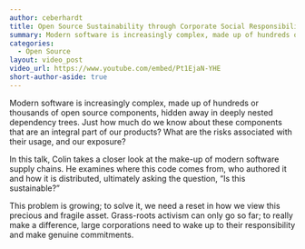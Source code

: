 ```yaml
---
author: ceberhardt
title: Open Source Sustainability through Corporate Social Responsibility
summary: Modern software is increasingly complex, made up of hundreds or thousands of open source components, hidden away in deeply nested dependency trees. Just how much do we know about these components that are an integral part of our products? What are the risks associated with their usage, and our exposure?
categories:
  - Open Source
layout: video_post
video_url: https://www.youtube.com/embed/Pt1EjaN-YHE
short-author-aside: true
---
```


Modern software is increasingly complex, made up of hundreds or thousands of open source components, hidden away in deeply nested dependency trees. Just how much do we know about these components that are an integral part of our products? What are the risks associated with their usage, and our exposure?

In this talk, Colin takes a closer look at the make-up of modern software supply chains. He examines where this code comes from, who authored it and how it is distributed, ultimately asking the question, “Is this sustainable?”

This problem is growing; to solve it, we need a reset in how we view this precious and fragile asset. Grass-roots activism can only go so far; to really make a difference, large corporations need to wake up to their responsibility and make genuine commitments.